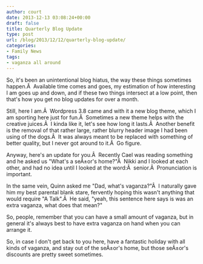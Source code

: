 ```yaml
---
author: court
date: 2013-12-13 03:08:24+00:00
draft: false
title: Quarterly Blog Update
type: post
url: /blog/2013/12/12/quarterly-blog-update/
categories:
- Family News
tags:
- vaganza all around
---
```


So, it's been an unintentional blog hiatus, the way these things sometimes happen.Â  Available time comes and goes, my estimation of how interesting I am goes up and down, and if these two things intersect at a low point, then that's how you get no blog updates for over a month.

Still, here I am.Â  Wordpress 3.8 came and with it a new blog theme, which I am sporting here just for fun.Â  Sometimes a new theme helps with the creative juices.Â  I kinda like it, let's see how long it lasts.Â  Another benefit is the removal of that rather large, rather blurry header image I had been using of the dogs.Â  It was always meant to be replaced with something of better quality, but I never got around to it.Â  Go figure.

Anyway, here's an update for you.Â  Recently Cael was reading something and he asked us "What's a seÃ±or's home?"Â  Nikki and I looked at each other, and had no idea until I looked at the word:Â  senior.Â  Pronunciation is important.

In the same vein, Quinn asked me "Dad, what's vaganza?"Â  I naturally gave him my best parental blank stare, fervently hoping this wasn't anything that would require "A Talk".Â  He said, "yeah, this sentence here says is was an extra vaganza, what does that mean?"

So, people, remember that you can have a small amount of vaganza, but in general it's always best to have extra vaganza on hand when you can arrange it.

So, in case I don't get back to you here, have a fantastic holiday with all kinds of vaganza, and stay out of the seÃ±or's home, but those seÃ±or's discounts are pretty sweet sometimes.
